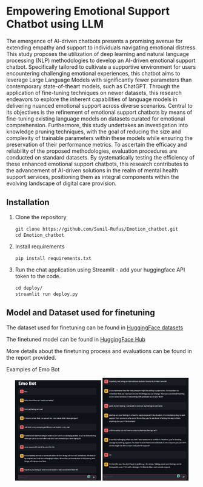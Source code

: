 # Empowering Emotional Support Chatbot using LLM
The emergence of AI-driven chatbots presents a promising avenue for extending empathy
and support to individuals navigating emotional distress. This study proposes the utilization
of deep learning and natural language processing (NLP) methodologies to develop an
AI-driven emotional support chatbot. Specifically tailored to cultivate a supportive environment
for users encountering challenging emotional experiences, this chatbot aims to leverage
Large Language Models with significantly fewer parameters than contemporary state-of-theart
models, such as ChatGPT. Through the application of fine-tuning techniques on newer
datasets, this research endeavors to explore the inherent capabilities of language models in
delivering nuanced emotional support across diverse scenarios. Central to its objectives is the
refinement of emotional support chatbots by means of fine-tuning existing language models
on datasets curated for emotional comprehension. Furthermore, this study undertakes an
investigation into knowledge pruning techniques, with the goal of reducing the size and complexity
of trainable parameters within these models while ensuring the preservation of their
performance metrics. To ascertain the efficacy and reliability of the proposed methodologies,
evaluation procedures are conducted on standard datasets. By systematically testing
the efficiency of these enhanced emotional support chatbots, this research contributes to the
advancement of AI-driven solutions in the realm of mental health support services, positioning
them as integral components within the evolving landscape of digital care provision.

## Installation

1. Clone the repository
   ```
   git clone https://github.com/Sunil-Rufus/Emotion_chatbot.git
   cd Emotion_chatbot
   ```
2. Install requirements
   ```
   pip install requirements.txt
   ```

3. Run the chat application using Streamlit - add your huggingface API token to the code.
   ```
   cd deploy/
   streamlit run deploy.py
   ```
   
## Model and Dataset used for finetuning

The dataset used for finetuning can be found in [HuggingFace datasets](https://huggingface.co/datasets/sunilrufus/Extes_filtered1)

The finetuned model can be found in [HuggingFace Hub](https://huggingface.co/sunilrufus/Emotion_support_chatbot)

More details about the finetuning process and evaluations can be found in the report provided.
     
Examples of Emo Bot

<p align="center">
  <img src="images/image1.jpg" alt="Example 1" width="45%" />
  <img src="images/image2.jpg" alt="Example 2" width="45%" />
</p>

